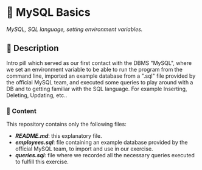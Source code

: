 # 💊 MySQL Basics

_MySQL, SQL language, setting environment variables._

## 📔 Description

Intro pill which served as our first contact with the DBMS "MySQL", where we set an environment variable to be able to run the program from the command line, imported an example database from a ".sql" file provided by the official MySQL team, and executed some queries to play around with a DB and to getting familiar with the SQL language.
For example Inserting, Deleting, Updating, etc.. 


### 📂 Content

This repository contains only the following files:

- **_README.md_**: this explanatory file.
- **_employees.sql_**: file containing an example database provided by the official MySQL team, to import and use in our exercise.
- **_queries.sql_**: file where we recorded all the necessary queries executed to fulfill this exercise.
